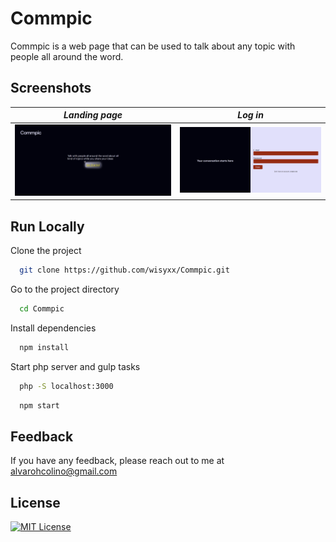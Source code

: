 
# Commpic
Commpic is a web page that can be used to talk about any topic with people all around the word.

## Screenshots 
| *Landing page* | *Log in* |
|:--------------:|:--------------:|
| ![Landing-page](public/src/images/screenshots/landing-page.png) | ![login](public/src/images/screenshots/login.png) |

## Run Locally
Clone the project
```bash
  git clone https://github.com/wisyxx/Commpic.git
```

Go to the project directory
```bash
  cd Commpic
```

Install dependencies
```bash
  npm install
```

Start php server and gulp tasks
```bash
  php -S localhost:3000
```
```bash
  npm start
```
## Feedback
If you have any feedback, please reach out to me at alvarohcolino@gmail.com 
## License

[![MIT License](https://img.shields.io/badge/License-MIT-green.svg)](https://choosealicense.com/licenses/mit/)
